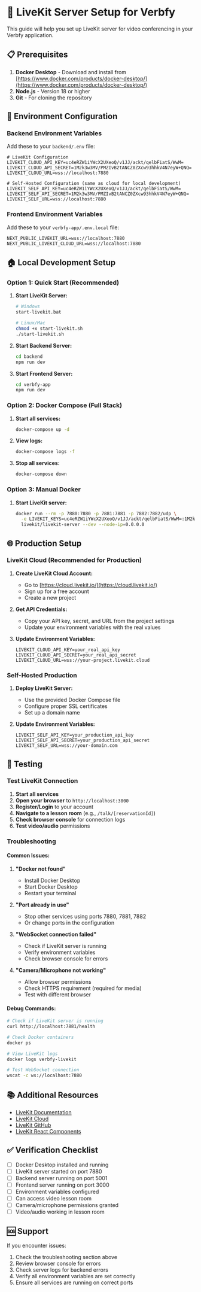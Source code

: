 # 🚀 LiveKit Server Setup for Verbfy

This guide will help you set up LiveKit server for video conferencing in your Verbfy application.

## 📋 Prerequisites

1. **Docker Desktop** - Download and install from [https://www.docker.com/products/docker-desktop/](https://www.docker.com/products/docker-desktop/)
2. **Node.js** - Version 18 or higher
3. **Git** - For cloning the repository

## 🔧 Environment Configuration

### Backend Environment Variables

Add these to your `backend/.env` file:

```env
# LiveKit Configuration
LIVEKIT_CLOUD_API_KEY=uc4eRZW1iYWcX2UXeoQ/v1JJ/ackt/qelbFiatS/WwM=
LIVEKIT_CLOUD_API_SECRET=1M2k3w3MV/PMZIvB2tANCZ0ZXcw93hhkV4N7eyW+QNQ=
LIVEKIT_CLOUD_URL=wss://localhost:7880

# Self-Hosted Configuration (same as cloud for local development)
LIVEKIT_SELF_API_KEY=uc4eRZW1iYWcX2UXeoQ/v1JJ/ackt/qelbFiatS/WwM=
LIVEKIT_SELF_API_SECRET=1M2k3w3MV/PMZIvB2tANCZ0ZXcw93hhkV4N7eyW+QNQ=
LIVEKIT_SELF_URL=wss://localhost:7880
```

### Frontend Environment Variables

Add these to your `verbfy-app/.env.local` file:

```env
NEXT_PUBLIC_LIVEKIT_URL=wss://localhost:7880
NEXT_PUBLIC_LIVEKIT_CLOUD_URL=wss://localhost:7880
```

## 🏠 Local Development Setup

### Option 1: Quick Start (Recommended)

1. **Start LiveKit Server:**
   ```bash
   # Windows
   start-livekit.bat
   
   # Linux/Mac
   chmod +x start-livekit.sh
   ./start-livekit.sh
   ```

2. **Start Backend Server:**
   ```bash
   cd backend
   npm run dev
   ```

3. **Start Frontend Server:**
   ```bash
   cd verbfy-app
   npm run dev
   ```

### Option 2: Docker Compose (Full Stack)

1. **Start all services:**
   ```bash
   docker-compose up -d
   ```

2. **View logs:**
   ```bash
   docker-compose logs -f
   ```

3. **Stop all services:**
   ```bash
   docker-compose down
   ```

### Option 3: Manual Docker

1. **Start LiveKit server:**
   ```bash
   docker run --rm -p 7880:7880 -p 7881:7881 -p 7882:7882/udp \
     -e LIVEKIT_KEYS=uc4eRZW1iYWcX2UXeoQ/v1JJ/ackt/qelbFiatS/WwM=:1M2k3w3MV/PMZIvB2tANCZ0ZXcw93hhkV4N7eyW+QNQ= \
     livekit/livekit-server --dev --node-ip=0.0.0.0
   ```

## 🌐 Production Setup

### LiveKit Cloud (Recommended for Production)

1. **Create LiveKit Cloud Account:**
   - Go to [https://cloud.livekit.io/](https://cloud.livekit.io/)
   - Sign up for a free account
   - Create a new project

2. **Get API Credentials:**
   - Copy your API key, secret, and URL from the project settings
   - Update your environment variables with the real values

3. **Update Environment Variables:**
   ```env
   LIVEKIT_CLOUD_API_KEY=your_real_api_key
   LIVEKIT_CLOUD_API_SECRET=your_real_api_secret
   LIVEKIT_CLOUD_URL=wss://your-project.livekit.cloud
   ```

### Self-Hosted Production

1. **Deploy LiveKit Server:**
   - Use the provided Docker Compose file
   - Configure proper SSL certificates
   - Set up a domain name

2. **Update Environment Variables:**
   ```env
   LIVEKIT_SELF_API_KEY=your_production_api_key
   LIVEKIT_SELF_API_SECRET=your_production_api_secret
   LIVEKIT_SELF_URL=wss://your-domain.com
   ```

## 🧪 Testing

### Test LiveKit Connection

1. **Start all services**
2. **Open your browser** to `http://localhost:3000`
3. **Register/Login** to your account
4. **Navigate to a lesson room** (e.g., `/talk/[reservationId]`)
5. **Check browser console** for connection logs
6. **Test video/audio** permissions

### Troubleshooting

#### Common Issues:

1. **"Docker not found"**
   - Install Docker Desktop
   - Start Docker Desktop
   - Restart your terminal

2. **"Port already in use"**
   - Stop other services using ports 7880, 7881, 7882
   - Or change ports in the configuration

3. **"WebSocket connection failed"**
   - Check if LiveKit server is running
   - Verify environment variables
   - Check browser console for errors

4. **"Camera/Microphone not working"**
   - Allow browser permissions
   - Check HTTPS requirement (required for media)
   - Test with different browser

#### Debug Commands:

```bash
# Check if LiveKit server is running
curl http://localhost:7881/health

# Check Docker containers
docker ps

# View LiveKit logs
docker logs verbfy-livekit

# Test WebSocket connection
wscat -c ws://localhost:7880
```

## 📚 Additional Resources

- [LiveKit Documentation](https://docs.livekit.io/)
- [LiveKit Cloud](https://cloud.livekit.io/)
- [LiveKit GitHub](https://github.com/livekit/livekit-server)
- [LiveKit React Components](https://github.com/livekit/components-react)

## ✅ Verification Checklist

- [ ] Docker Desktop installed and running
- [ ] LiveKit server started on port 7880
- [ ] Backend server running on port 5001
- [ ] Frontend server running on port 3000
- [ ] Environment variables configured
- [ ] Can access video lesson room
- [ ] Camera/microphone permissions granted
- [ ] Video/audio working in lesson room

## 🆘 Support

If you encounter issues:

1. Check the troubleshooting section above
2. Review browser console for errors
3. Check server logs for backend errors
4. Verify all environment variables are set correctly
5. Ensure all services are running on correct ports 